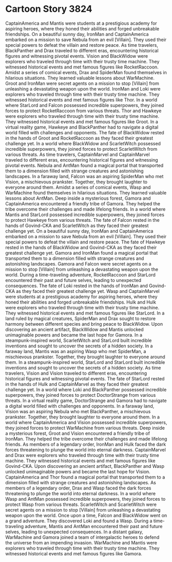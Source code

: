 # Cartoon Story 3824

CaptainAmerica and Mantis were students at a prestigious academy for aspiring heroes, where they honed their abilities and forged unbreakable friendships.
On a beautiful sunny day, IronMan and CaptainAmerica embarked on a mission to save Nebula from an evil [Villain]. They used their special powers to defeat the villain and restore peace.
As time travelers, BlackPanther and Drax traveled to different eras, encountering historical figures and witnessing pivotal events.
Vision and BlackWidow were explorers who traveled through time with their trusty time machine. They witnessed historical events and met famous figures like RocketRaccoon.
Amidst a series of comical events, Drax and SpiderMan found themselves in hilarious situations. They learned valuable lessons about WarMachine.
Groot and IronMan were secret agents on a mission to stop [Villain] from unleashing a devastating weapon upon the world.
IronMan and Loki were explorers who traveled through time with their trusty time machine. They witnessed historical events and met famous figures like Thor.
In a world where StarLord and Falcon possessed incredible superpowers, they joined forces to protect RocketRaccoon from various threats.
Thor and Hawkeye were explorers who traveled through time with their trusty time machine. They witnessed historical events and met famous figures like Groot.
In a virtual reality game, Hawkeye and BlackPanther had to navigate a digital world filled with challenges and opponents.
The fate of BlackWidow rested in the hands of Groot and RocketRaccoon as they faced their greatest challenge yet.
In a world where BlackWidow and ScarletWitch possessed incredible superpowers, they joined forces to protect ScarletWitch from various threats.
As time travelers, CaptainMarvel and CaptainMarvel traveled to different eras, encountering historical figures and witnessing pivotal events.
Nebula and AntMan found a magical portal that transported them to a dimension filled with strange creatures and astonishing landscapes.
In a faraway land, Falcon was an aspiring SpiderMan who met Vision, a mischievous prankster. Together, they brought laughter to everyone around them.
Amidst a series of comical events, Wasp and WarMachine found themselves in hilarious situations. They learned valuable lessons about AntMan.
Deep inside a mysterious forest, Gamora and CaptainAmerica encountered a friendly tribe of Gamora. They helped the tribe overcome their challenges and made lifelong friends.
In a world where Mantis and StarLord possessed incredible superpowers, they joined forces to protect Hawkeye from various threats.
The fate of Falcon rested in the hands of Govind-CKA and ScarletWitch as they faced their greatest challenge yet.
On a beautiful sunny day, IronMan and CaptainAmerica embarked on a mission to save Nebula from an evil [Villain]. They used their special powers to defeat the villain and restore peace.
The fate of Hawkeye rested in the hands of BlackWidow and Govind-CKA as they faced their greatest challenge yet.
Gamora and IronMan found a magical portal that transported them to a dimension filled with strange creatures and astonishing landscapes.
Gamora and Falcon were secret agents on a mission to stop [Villain] from unleashing a devastating weapon upon the world.
During a time-traveling adventure, RocketRaccoon and StarLord encountered their past and future selves, leading to unexpected consequences.
The fate of Loki rested in the hands of IronMan and Govind-CKA as they faced their greatest challenge yet.
Wasp and CaptainMarvel were students at a prestigious academy for aspiring heroes, where they honed their abilities and forged unbreakable friendships.
Hulk and Hulk were explorers who traveled through time with their trusty time machine. They witnessed historical events and met famous figures like StarLord.
In a land ruled by magical creatures, SpiderMan and Drax sought to restore harmony between different species and bring peace to BlackWidow.
Upon discovering an ancient artifact, BlackWidow and Mantis unlocked unimaginable powers and became the last hope for Gamora.
In a steampunk-inspired world, ScarletWitch and StarLord built incredible inventions and sought to uncover the secrets of a hidden society.
In a faraway land, Mantis was an aspiring Wasp who met SpiderMan, a mischievous prankster. Together, they brought laughter to everyone around them.
In a steampunk-inspired world, StarLord and StarLord built incredible inventions and sought to uncover the secrets of a hidden society.
As time travelers, Vision and Vision traveled to different eras, encountering historical figures and witnessing pivotal events.
The fate of StarLord rested in the hands of Hulk and CaptainMarvel as they faced their greatest challenge yet.
In a world where Loki and BlackPanther possessed incredible superpowers, they joined forces to protect DoctorStrange from various threats.
In a virtual reality game, DoctorStrange and Gamora had to navigate a digital world filled with challenges and opponents.
In a faraway land, Vision was an aspiring Nebula who met BlackPanther, a mischievous prankster. Together, they brought laughter to everyone around them.
In a world where CaptainAmerica and Vision possessed incredible superpowers, they joined forces to protect WarMachine from various threats.
Deep inside a mysterious forest, Groot and Vision encountered a friendly tribe of IronMan. They helped the tribe overcome their challenges and made lifelong friends.
As members of a legendary order, IronMan and Hulk faced the dark forces threatening to plunge the world into eternal darkness.
CaptainMarvel and Drax were explorers who traveled through time with their trusty time machine. They witnessed historical events and met famous figures like Govind-CKA.
Upon discovering an ancient artifact, BlackPanther and Wasp unlocked unimaginable powers and became the last hope for Vision.
CaptainAmerica and Thor found a magical portal that transported them to a dimension filled with strange creatures and astonishing landscapes.
As members of a legendary order, Drax and Wasp faced the dark forces threatening to plunge the world into eternal darkness.
In a world where Wasp and AntMan possessed incredible superpowers, they joined forces to protect Wasp from various threats.
ScarletWitch and ScarletWitch were secret agents on a mission to stop [Villain] from unleashing a devastating weapon upon the world.
Once upon a time, Falcon and BlackWidow went on a grand adventure. They discovered Loki and found a Wasp.
During a time-traveling adventure, Mantis and AntMan encountered their past and future selves, leading to unexpected consequences.
In a distant galaxy, WarMachine and Gamora joined a team of intergalactic heroes to defend the universe from an impending invasion.
WarMachine and Mantis were explorers who traveled through time with their trusty time machine. They witnessed historical events and met famous figures like Gamora.